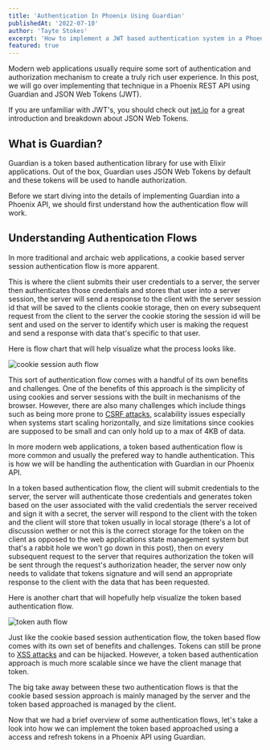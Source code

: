 ```yaml
---
title: 'Authentication In Phoenix Using Guardian'
publishedAt: '2022-07-10'
author: 'Tayte Stokes'
excerpt: 'How to implement a JWT based authentication system in a Phoenix REST API using Guardian'
featured: true
---
```


Modern web applications usually require some sort of authentication and authorization mechanism to create a truly rich user experience. In this post, we will go over implementing that technique in a Phoenix REST API using Guardian and JSON Web Tokens (JWT).

If you are unfamiliar with JWT's, you should check out [jwt.io](https://jwt.io/introduction/) for a great introduction and breakdown about JSON Web Tokens.

## What is Guardian?

Guardian is a token based authentication library for use with Elixir applications. Out of the box, Guardian uses JSON Web Tokens by default and these tokens will be used to handle authorization.

Before we start diving into the details of implementing Guardian into a Phoenix API, we should first understand how the authentication flow will work.

## Understanding Authentication Flows

In more traditional and archaic web applications, a cookie based server session authentication flow is more apparent.

This is where the client submits their user credentials to a server, the server then authenticates those credentials and stores that user into a server session, the server will send a response to the client with the server session id that will be saved to the clients cookie storage, then on every subsequent request from the client to the server the cookie storing the session id will be sent and used on the server to identify which user is making the request and send a response with data that's specific to that user.

Here is flow chart that will help visualize what the process looks like.

![cookie session auth flow](/session-cookie-auth-flow.png)

This sort of authentication flow comes with a handful of its own benefits and challenges. One of the benefits of this approach is the simplicity of using cookies and server sessions with the built in mechanisms of the browser. However, there are also many challenges which include things such as being more prone to [CSRF attacks](https://owasp.org/www-community/attacks/csrf), scalability issues especially when systems start scaling horizontally, and size limitations since cookies are supposed to be small and can only hold up to a max of 4KB of data.

In more modern web applications, a token based authentication flow is more common and usually the prefered way to handle authentication. This is how we will be handling the authentication with Guardian in our Phoenix API.

In a token based authentication flow, the client will submit credentials to the server, the server will authenticate those credentials and generates token based on the user associated with the valid credentials the server received and sign it with a secret, the server will respond to the client with the token and the client will store that token usually in local storage (there's a lot of discussion wether or not this is the correct storage for the token on the client as opposed to the web applications state management system but that's a rabbit hole we won't go down in this post), then on every subsequent request to the server that requires authorization the token will be sent through the request's authorization header, the server now only needs to validate that tokens signature and will send an appropriate response to the client with the data that has been requested.

Here is another chart that will hopefully help visualize the token based authentication flow.

![token auth flow](/token-auth-flow.png)

Just like the cookie based session authentication flow, the token based flow comes with its own set of benefits and challenges. Tokens can still be prone to [XSS attacks](https://owasp.org/www-community/attacks/xss/) and can be hijacked. However, a token based authentication approach is much more scalable since we have the client manage that token.

The big take away between these two authentication flows is that the cookie based session approach is mainly managed by the server and the token based approached is managed by the client.

Now that we had a brief overview of some authentication flows, let's take a look into how we can implement the token based approached using a access and refresh tokens in a Phoenix API using Guardian.
